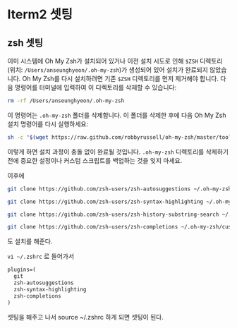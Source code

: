 # Iterm2 셋팅



## zsh 셋팅

이미 시스템에 Oh My Zsh가 설치되어 있거나 이전 설치 시도로 인해 `$ZSH` 디렉토리(위치: `/Users/anseunghyeon/.oh-my-zsh`)가 생성되어 있어 설치가 완료되지 않았습니다. Oh My Zsh를 다시 설치하려면 기존 `$ZSH` 디렉토리를 먼저 제거해야 합니다. 다음 명령어를 터미널에 입력하여 이 디렉토리를 삭제할 수 있습니다:

```sh
rm -rf /Users/anseunghyeon/.oh-my-zsh
```

이 명령어는 `.oh-my-zsh` 폴더를 삭제합니다. 이 폴더를 삭제한 후에 다음 Oh My Zsh 설치 명령어를 다시 실행하세요:

```sh
sh -c "$(wget https://raw.github.com/robbyrussell/oh-my-zsh/master/tools/install.sh -O -)"
```

이렇게 하면 설치 과정이 충돌 없이 완료될 것입니다. `.oh-my-zsh` 디렉토리를 삭제하기 전에 중요한 설정이나 커스텀 스크립트를 백업하는 것을 잊지 마세요.



이후에&#x20;



```bash
git clone https://github.com/zsh-users/zsh-autosuggestions ~/.oh-my-zsh/custom/plugins/zsh-autosuggestions

git clone https://github.com/zsh-users/zsh-syntax-highlighting ~/.oh-my-zsh/custom/plugins/zsh-syntax-highlighting

git clone https://github.com/zsh-users/zsh-history-substring-search ~/.oh-my-zsh/custom/plugins/zsh-history-substring-search

git clone https://github.com/zsh-users/zsh-completions ~/.oh-my-zsh/custom/plugins/zsh-completions
```

도 설치를 해준다.

`vi ~/.zshrc` 로 들어가서&#x20;

```markdown
plugins=(
  git
  zsh-autosuggestions
  zsh-syntax-highlighting
  zsh-completions
)

```

셋팅을 해주고 나서 source \~/.zshrc 하게 되면 셋팅이 된다.

